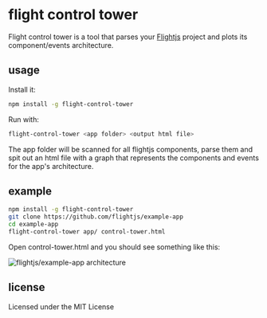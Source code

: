 # flight control tower

Flight control tower is a tool that parses your [Flightjs](http://flightjs.github.io/) project and plots its component/events architecture.

## usage

Install it:

```sh
npm install -g flight-control-tower
```

Run with:

```sh
flight-control-tower <app folder> <output html file>
```

The app folder will be scanned for all flightjs components, parse them and spit out an html file with a graph that represents the components and events for the app's architecture.

## example

```sh
npm install -g flight-control-tower
git clone https://github.com/flightjs/example-app
cd example-app
flight-control-tower app/ control-tower.html
```

Open control-tower.html and you should see something like this:

![flightjs/example-app architecture](http://i.imgur.com/XlJzgXD.jpg)

## license

Licensed under the MIT License


